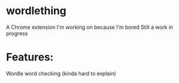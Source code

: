 # wordlething 
A Chrome extension I'm working on because I'm bored
Still a work in progress

# Features:
Wordle word checking (kinda hard to explain)

